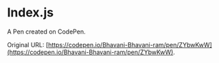 # Index.js

A Pen created on CodePen.

Original URL: [https://codepen.io/Bhavani-Bhavani-ram/pen/ZYbwKwW](https://codepen.io/Bhavani-Bhavani-ram/pen/ZYbwKwW).

